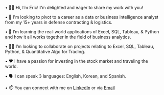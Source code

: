 •	👋🏼 Hi, I’m Eric! I'm delighted and eager to share my work with you!

•	👀 I'm looking to pivot to a career as a data or business intelligence analyst from my 15+ years in defense contracting & logistics.

•	🌱 I’m learning the real-world applications of Excel, SQL, Tableau, & Python and how it all works together in the field of business analytics.

•	🤝🏼 I’m looking to collaborate on projects relating to Excel, SQL, Tableau, Python, & Quantitative Algo for Trading.

•	❤️ I have a passion for investing in the stock market and traveling the world.

•	🗣️ I can speak 3 languages: English, Korean, and Spanish.

•	📫 You can connect with me on [LinkedIn](https://www.linkedin.com/in/ericdledoux) or via [Email](ericdledoux@gmail.com)

<!---
ericdledoux/ericdledoux is a ✨ special ✨ repository because its `README.md` (this file) appears on your GitHub profile.
You can click the Preview link to take a look at your changes.
--->
